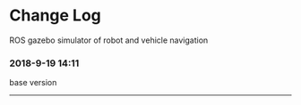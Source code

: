 # Change Log

ROS gazebo simulator of robot and vehicle navigation

### 2018-9-19  14:11 
base version

---

